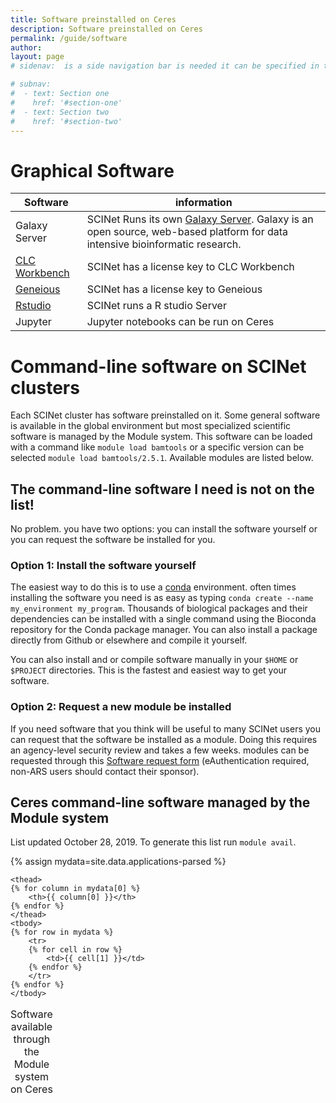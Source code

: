 ```yaml
---
title: Software preinstalled on Ceres
description: Software preinstalled on Ceres
permalink: /guide/software
author:
layout: page
# sidenav:  is a side navigation bar is needed it can be specified in the _data/navigation.yml file

# subnav:
#  - text: Section one
#    href: '#section-one'
#  - text: Section two
#    href: '#section-two'
---
```

# Graphical Software

Software | information
---|---
Galaxy Server | SCINet Runs its own [Galaxy Server](https://galaxy.scinet.science).  Galaxy is an open source, web-based platform for data intensive bioinformatic research.
[CLC Workbench](/guide/clc/) | SCINet has a license key to CLC Workbench
[Geneious](/guide/geneious) |SCINet has a license key to Geneious
[Rstudio](/guide/rstudio) | SCINet runs a R studio Server
Jupyter |  Jupyter notebooks can be run on Ceres


# Command-line software on SCINet clusters

Each SCINet cluster has software preinstalled on it. Some general software is available in the global environment but most specialized scientific software is managed by the Module system. This software can be loaded with a command like `module load bamtools` or a specific version can be selected  `module load bamtools/2.5.1`.  Available modules are listed below.

## The command-line software I need is not on the list!

No problem. you have two options: you can install the software yourself or you can request the software be installed for you.

### Option 1: Install the software yourself

The easiest way to do this is to use a [conda](https://docs.conda.io/en/latest/) environment. often times installing the software you need is as easy as typing `conda create --name my_environment my_program`. Thousands of biological packages and their dependencies can be installed with a single command using the Bioconda repository for the Conda package manager. You can also install a package directly from Github or elsewhere and compile it yourself.

You can also install and or compile software manually in your `$HOME` or `$PROJECT` directories. This is the fastest and easiest way to get your software.

### Option 2: Request a new module be installed

If you need software that you think will be useful to many SCINet users you can
request that the software be installed as a module. Doing this requires an agency-level security review and takes a few weeks. modules can be requested through this [Software request form](https://e.arsnet.usda.gov/sites/OCIO/scinet/Lists/Software%20Approval/Main1.aspx) (eAuthentication required, non-ARS users should contact their sponsor).


## Ceres command-line software managed by the Module system

List updated  October 28, 2019. To generate this list run `module avail`.

{% assign mydata=site.data.applications-parsed %}
<table>
    <caption>Software available through the Module system on Ceres </caption>

    <thead>
    {% for column in mydata[0] %}
        <th>{{ column[0] }}</th>
    {% endfor %}
    </thead>
    <tbody>
    {% for row in mydata %}
        <tr>
        {% for cell in row %}
            <td>{{ cell[1] }}</td>
        {% endfor %}
        </tr>
    {% endfor %}
    </tbody>
</table>
